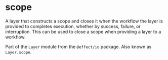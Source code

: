 # scope

A layer that constructs a scope and closes it when the workflow the layer
is provided to completes execution, whether by success, failure, or
interruption. This can be used to close a scope when providing a layer to a
workflow.

Part of the `Layer` module from the `@effect/io` package. Also known as `Layer.scope`.
